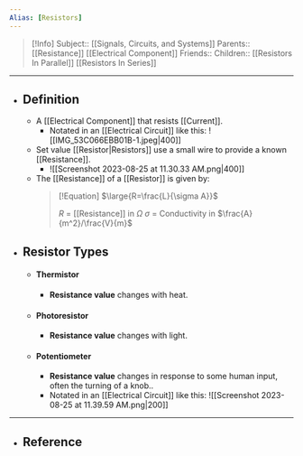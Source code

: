```yaml
---
Alias: [Resistors]
---
```

> [!Info]
> Subject:: [[Signals, Circuits, and Systems]]
> Parents:: [[Resistance]] [[Electrical Component]]
> Friends:: 
> Children:: [[Resistors In Parallel]] [[Resistors In Series]]
---
- ## Definition
	- A [[Electrical Component]] that resists [[Current]].
		- Notated in an [[Electrical Circuit]] like this: 
		  ![[IMG_53C066EBB01B-1.jpeg|400]]
	- Set value [[Resistor|Resistors]] use a small wire to provide a known [[Resistance]].
		- ![[Screenshot 2023-08-25 at 11.30.33 AM.png|400]]
	- The [[Resistance]] of a [[Resistor]] is given by:
	  > [!Equation]
	  > $\large{R=\frac{L}{\sigma A}}$
	  > 
	  > $R$ = [[Resistance]] in $\Omega$
	  > $\sigma$ = Conductivity in $\frac{A}{m^2}/\frac{V}{m}$
- ## Resistor Types
	- #### Thermistor
		- **Resistance value** changes with heat.
	- #### Photoresistor
		- **Resistance value** changes with light.
	- #### Potentiometer
		- **Resistance value** changes in response to some human input, often the turning of a knob..
		- Notated in an [[Electrical Circuit]] like this:
		  ![[Screenshot 2023-08-25 at 11.39.59 AM.png|200]]
---
- ## Reference